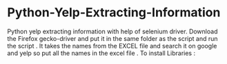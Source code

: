 # Python-Yelp-Extracting-Information
Python yelp extracting information with help of selenium driver. Download the Firefox gecko-driver and put it in the same folder as the script and run the script .  It takes the names from the EXCEL file and search it on google and yelp so put all the names in the excel file . To install  Libraries : 
